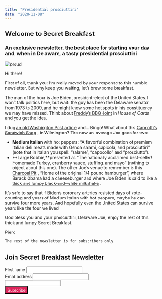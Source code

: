 ```yaml
---
title: "Presidential prosciuttini"
date: "2020-11-08"
---
```


## Welcome to Secret Breakfast

### An exclusive newsletter, the best place for starting your day and, when in Delaware, a tasty presidential prosciuttini

![proud](https://gallery.eomail5.com/2f942933-0bf5-11eb-a3d0-06b4694bee2a%2F1604348604846-capri.jpg)

Hi there!

First of all, thank you: I’m really moved by your response to this humble newsletter. But why keep you waiting, let’s brew some breakfast. 

The man of the hour is Joe Biden, president-elect of the United States. I won’t talk politics here, but wait: the guy has been the Delaware senator from 1973 to 2009, and he might know some hot spots in his constituency we may have missed. Think about  [Freddy’s BBQ Joint](https://houseofcards.fandom.com/wiki/Freddy%27s_BBQ_Joint)  in *House of Cards* and you get the idea.

I dug  [an old Washington Post article](https://www.washingtonpost.com/news/reliable-source/wp/2013/11/21/joe-biden-talks-delawares-sandwiches-filibuster/)  and… Bingo! What about this  [Capriotti’s Sandwich Shop](https://www.capriottis.com/) , in Wilmington? The now un-average Joe goes for two:
* **Medium Italian** with hot peppers: “A flavorful combination of premium Italian deli meats made with Genoa salami, capicola, and prosciuttini” (note that in italian you spell: “salame”, “capocollo” and “prosciutto”).
* **Large Bobbie,**presented as “The nationally acclaimed best-seller! Homemade Turkey, cranberry sauce, stuffing, and mayo” (nothing to object about this one).
The other Joe’s venue to remember is this  [Charcoal Pit](http://www.charcoalpit.net/) , “Home of the original 1/4 pound hamburger”, where Barack Obama had a cheeseburger and where Joe Biden is said to like a  [thick and lumpy black-and-white milkshake](https://www.msn.com/en-us/foodanddrink/foodnews/everybody-knows-joe-i-ate-at-biden-s-favorite-hometown-restaurants/ar-BB1axHsF) .

It’s safe to say that if Biden’s coronary arteries resisted days of vote-counting and years of Medium Italian with hot peppers, maybe he can survive four more years. And hopefully even the United States can survive years like the four we lived. 

God bless you and your prosciuttini, Delaware Joe, enjoy the rest of this thick and lumpy Secret Breakfast.

Piero

`The rest of the newsletter is for subscribers only`

<link rel="stylesheet"
      href="https://emailoctopus.com/bundles/emailoctopuslist/css/1.6/form.css"
>
<div class="emailoctopus-form-wrapper emailoctopus-form-default emailoctopus-form-wrapper-large"
     style="font-family: &quot;Helvetica Neue&quot;, Helvetica, Arial, Verdana, sans-serif; color: rgb(26, 26, 26);"
>
  <h2 class="emailoctopus-heading">
    Join Secret Breakfast Newsletter
  </h2>
  <p class="emailoctopus-success-message">
  </p>
  <p class="emailoctopus-error-message">
  </p>
  <form action="https://emailoctopus.com/lists/bd6fe959-21bb-11eb-a3d0-06b4694bee2a/members/embedded/1.3s/add"
        method="post"
        data-message-success="You (almost) made it! 👉 Please, check your email for confirmation and click the link inside, probably into the SPAM folder, if you're using Gmail. You really need to do that, thank you!"
        data-message-missing-email-address="Your email address is required."
        data-message-invalid-email-address="Your email address looks incorrect, please try again."
        data-message-bot-submission-error="This doesn't look like a human submission."
        data-message-consent-required="Please check the checkbox to indicate your consent."
        data-message-invalid-parameters-error="This form has missing or invalid fields."
        data-message-unknown-error="Sorry, an unknown error has occurred. Please try again later."
        class="emailoctopus-form"
        data-sitekey="6LdYsmsUAAAAAPXVTt-ovRsPIJ_IVhvYBBhGvRV6"
  >
    <div class="emailoctopus-form-row">
      <label for="field_1">
        First name
      </label>
      <input id="field_1"
             name="field_1"
             type="text"
             placeholder
      >
    </div>
    <div class="emailoctopus-form-row">
      <label for="field_0">
        Email address
      </label>
      <input id="field_0"
             name="field_0"
             type="email"
             placeholder
             required="required"
      >
    </div>
    <div aria-hidden="true"
         class="emailoctopus-form-row-hp"
    >
      <input type="text"
             name="hpc4b27b6e-eb38-11e9-be00-06b4694bee2a"
             tabindex="-1"
             autocomplete="nope"
      >
    </div>
    <div class="emailoctopus-form-row-subscribe">
      <input type="hidden"
             name="successRedirectUrl"
      >
      <button type="submit"
              style="background-color: rgb(223, 36, 91); color: rgb(255, 255, 255); font-family: &quot;Helvetica Neue&quot;, Helvetica, Arial, Verdana, sans-serif;"
      >
        Subscribe
      </button>
    </div>
  </form>
</div>
<script src="https://emailoctopus.com/bundles/emailoctopuslist/js/1.6/form-recaptcha.js">
</script>
<script src="https://emailoctopus.com/bundles/emailoctopuslist/js/1.6/form-embed.js">
</script>